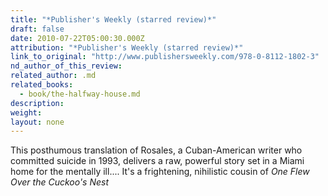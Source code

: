 ```yaml
---
title: "*Publisher's Weekly (starred review)*"
draft: false
date: 2010-07-22T05:00:30.000Z
attribution: "*Publisher's Weekly (starred review)*"
link_to_original: "http://www.publishersweekly.com/978-0-8112-1802-3"
nd_author_of_this_review:
related_author: .md
related_books:
  - book/the-halfway-house.md
description:
weight:
layout: none
---
```

This posthumous translation of Rosales, a Cuban-American writer who committed suicide in 1993, delivers a raw, powerful story set in a Miami home for the mentally ill.... It's a frightening, nihilistic cousin of *One Flew Over the Cuckoo's Nest*

